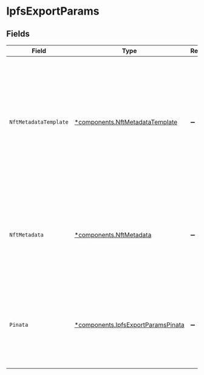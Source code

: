 # IpfsExportParams


## Fields

| Field                                                                                                                                                      | Type                                                                                                                                                       | Required                                                                                                                                                   | Description                                                                                                                                                | Example                                                                                                                                                    |
| ---------------------------------------------------------------------------------------------------------------------------------------------------------- | ---------------------------------------------------------------------------------------------------------------------------------------------------------- | ---------------------------------------------------------------------------------------------------------------------------------------------------------- | ---------------------------------------------------------------------------------------------------------------------------------------------------------- | ---------------------------------------------------------------------------------------------------------------------------------------------------------- |
| `NftMetadataTemplate`                                                                                                                                      | [*components.NftMetadataTemplate](../../models/components/nftmetadatatemplate.md)                                                                          | :heavy_minus_sign:                                                                                                                                         | Name of the NFT metadata template to export. 'player'<br/>will embed the Livepeer Player on the NFT while 'file'<br/>will reference only the immutable MP4 files.<br/> |                                                                                                                                                            |
| `NftMetadata`                                                                                                                                              | [*components.NftMetadata](../../models/components/nftmetadata.md)                                                                                          | :heavy_minus_sign:                                                                                                                                         | Additional data to add to the NFT metadata exported to<br/>IPFS. Will be deep merged with the default metadata<br/>exported.<br/>                          |                                                                                                                                                            |
| `Pinata`                                                                                                                                                   | [*components.IpfsExportParamsPinata](../../models/components/ipfsexportparamspinata.md)                                                                    | :heavy_minus_sign:                                                                                                                                         | Custom credentials for the Piñata service. Must have either<br/>a JWT or an API key and an API secret.<br/>                                                | [object Object]                                                                                                                                            |